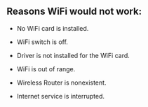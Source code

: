 ## Reasons WiFi would not work:

* No WiFi card is installed.

* WiFi switch is off.

* Driver is not installed for the WiFi card.

* WiFi is out of range.

* Wireless Router is nonexistent.

* Internet service is interrupted.